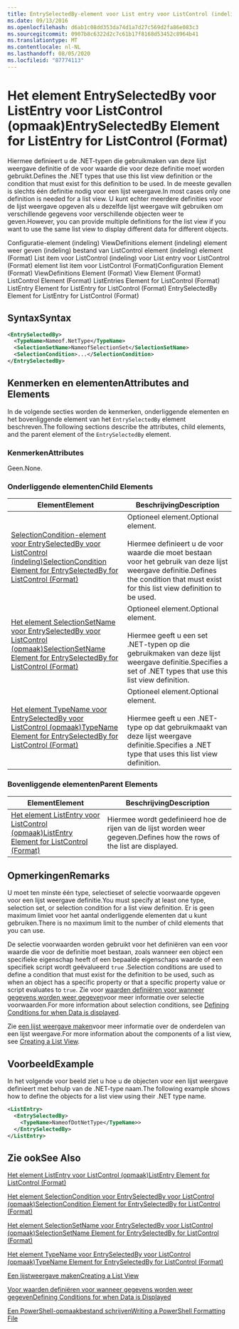 ```yaml
---
title: EntrySelectedBy-element voor List entry voor ListControl (indeling) | Microsoft Docs
ms.date: 09/13/2016
ms.openlocfilehash: d6ab1c08dd353da74d1a7d27c569d2fa86e083c3
ms.sourcegitcommit: 0907b8c6322d2c7c61b17f8168d53452c8964b41
ms.translationtype: MT
ms.contentlocale: nl-NL
ms.lasthandoff: 08/05/2020
ms.locfileid: "87774113"
---
```

# <a name="entryselectedby-element-for-listentry-for-listcontrol-format"></a><span data-ttu-id="4da05-102">Het element EntrySelectedBy voor ListEntry voor ListControl (opmaak)</span><span class="sxs-lookup"><span data-stu-id="4da05-102">EntrySelectedBy Element for ListEntry for ListControl (Format)</span></span>

<span data-ttu-id="4da05-103">Hiermee definieert u de .NET-typen die gebruikmaken van deze lijst weergave definitie of de voor waarde die voor deze definitie moet worden gebruikt.</span><span class="sxs-lookup"><span data-stu-id="4da05-103">Defines the .NET types that use this list view definition or the condition that must exist for this definition to be used.</span></span> <span data-ttu-id="4da05-104">In de meeste gevallen is slechts één definitie nodig voor een lijst weergave.</span><span class="sxs-lookup"><span data-stu-id="4da05-104">In most cases only one definition is needed for a list view.</span></span> <span data-ttu-id="4da05-105">U kunt echter meerdere definities voor de lijst weergave opgeven als u dezelfde lijst weergave wilt gebruiken om verschillende gegevens voor verschillende objecten weer te geven.</span><span class="sxs-lookup"><span data-stu-id="4da05-105">However, you can provide multiple definitions for the list view if you want to use the same list view to display different data for different objects.</span></span>

<span data-ttu-id="4da05-106">Configuratie-element (indeling) ViewDefinitions element (indeling) element weer geven (indeling) bestand van ListControl element (indeling) element (Format) List item voor ListControl (indeling) voor List entry voor ListControl (Format) element list item voor ListControl (Format)</span><span class="sxs-lookup"><span data-stu-id="4da05-106">Configuration Element (Format) ViewDefinitions Element (Format) View Element (Format) ListControl Element (Format) ListEntries Element for ListControl (Format) ListEntry Element for ListEntry for ListControl (Format) EntrySelectedBy Element for ListEntry for ListControl (Format)</span></span>

## <a name="syntax"></a><span data-ttu-id="4da05-107">Syntax</span><span class="sxs-lookup"><span data-stu-id="4da05-107">Syntax</span></span>

```xml
<EntrySelectedBy>
  <TypeName>Nameof.NetType</TypeName>
  <SelectionSetName>NameofSelectionSet</SelectionSetName>
  <SelectionCondition>...</SelectionCondition>
</EntrySelectedBy>
```

## <a name="attributes-and-elements"></a><span data-ttu-id="4da05-108">Kenmerken en elementen</span><span class="sxs-lookup"><span data-stu-id="4da05-108">Attributes and Elements</span></span>

<span data-ttu-id="4da05-109">In de volgende secties worden de kenmerken, onderliggende elementen en het bovenliggende element van het `EntrySelectedBy` element beschreven.</span><span class="sxs-lookup"><span data-stu-id="4da05-109">The following sections describe the attributes, child elements, and the parent element of the `EntrySelectedBy` element.</span></span>

### <a name="attributes"></a><span data-ttu-id="4da05-110">Kenmerken</span><span class="sxs-lookup"><span data-stu-id="4da05-110">Attributes</span></span>

<span data-ttu-id="4da05-111">Geen.</span><span class="sxs-lookup"><span data-stu-id="4da05-111">None.</span></span>

### <a name="child-elements"></a><span data-ttu-id="4da05-112">Onderliggende elementen</span><span class="sxs-lookup"><span data-stu-id="4da05-112">Child Elements</span></span>

|<span data-ttu-id="4da05-113">Element</span><span class="sxs-lookup"><span data-stu-id="4da05-113">Element</span></span>|<span data-ttu-id="4da05-114">Beschrijving</span><span class="sxs-lookup"><span data-stu-id="4da05-114">Description</span></span>|
|-------------|-----------------|
|[<span data-ttu-id="4da05-115">SelectionCondition-element voor EntrySelectedBy voor ListControl (indeling)</span><span class="sxs-lookup"><span data-stu-id="4da05-115">SelectionCondition Element for EntrySelectedBy for ListControl  (Format)</span></span>](./selectioncondition-element-for-entryselectedby-for-listcontrol-format.md)|<span data-ttu-id="4da05-116">Optioneel element.</span><span class="sxs-lookup"><span data-stu-id="4da05-116">Optional element.</span></span><br /><br /> <span data-ttu-id="4da05-117">Hiermee definieert u de voor waarde die moet bestaan voor het gebruik van deze lijst weergave definitie.</span><span class="sxs-lookup"><span data-stu-id="4da05-117">Defines the condition that must exist for this list view definition to be used.</span></span>|
|[<span data-ttu-id="4da05-118">Het element SelectionSetName voor EntrySelectedBy voor ListControl (opmaak)</span><span class="sxs-lookup"><span data-stu-id="4da05-118">SelectionSetName Element for EntrySelectedBy for ListControl (Format)</span></span>](./selectionsetname-element-for-entryselectedby-for-listcontrol-format.md)|<span data-ttu-id="4da05-119">Optioneel element.</span><span class="sxs-lookup"><span data-stu-id="4da05-119">Optional element.</span></span><br /><br /> <span data-ttu-id="4da05-120">Hiermee geeft u een set .NET-typen op die gebruikmaken van deze lijst weergave definitie.</span><span class="sxs-lookup"><span data-stu-id="4da05-120">Specifies a set of .NET types that use this list view definition.</span></span>|
|[<span data-ttu-id="4da05-121">Het element TypeName voor EntrySelectedBy voor ListControl (opmaak)</span><span class="sxs-lookup"><span data-stu-id="4da05-121">TypeName Element for EntrySelectedBy for ListControl (Format)</span></span>](./typename-element-for-entryselectedby-for-listcontrol-format.md)|<span data-ttu-id="4da05-122">Optioneel element.</span><span class="sxs-lookup"><span data-stu-id="4da05-122">Optional element.</span></span><br /><br /> <span data-ttu-id="4da05-123">Hiermee geeft u een .NET-type op dat gebruikmaakt van deze lijst weergave definitie.</span><span class="sxs-lookup"><span data-stu-id="4da05-123">Specifies a .NET type that uses this list view definition.</span></span>|

### <a name="parent-elements"></a><span data-ttu-id="4da05-124">Bovenliggende elementen</span><span class="sxs-lookup"><span data-stu-id="4da05-124">Parent Elements</span></span>

|<span data-ttu-id="4da05-125">Element</span><span class="sxs-lookup"><span data-stu-id="4da05-125">Element</span></span>|<span data-ttu-id="4da05-126">Beschrijving</span><span class="sxs-lookup"><span data-stu-id="4da05-126">Description</span></span>|
|-------------|-----------------|
|[<span data-ttu-id="4da05-127">Het element ListEntry voor ListControl (opmaak)</span><span class="sxs-lookup"><span data-stu-id="4da05-127">ListEntry Element for ListControl (Format)</span></span>](./listentry-element-for-listcontrol-format.md)|<span data-ttu-id="4da05-128">Hiermee wordt gedefinieerd hoe de rijen van de lijst worden weer gegeven.</span><span class="sxs-lookup"><span data-stu-id="4da05-128">Defines how the rows of the list are displayed.</span></span>|

## <a name="remarks"></a><span data-ttu-id="4da05-129">Opmerkingen</span><span class="sxs-lookup"><span data-stu-id="4da05-129">Remarks</span></span>

<span data-ttu-id="4da05-130">U moet ten minste één type, selectieset of selectie voorwaarde opgeven voor een lijst weergave definitie.</span><span class="sxs-lookup"><span data-stu-id="4da05-130">You must specify at least one type, selection set, or selection condition for a list view definition.</span></span> <span data-ttu-id="4da05-131">Er is geen maximum limiet voor het aantal onderliggende elementen dat u kunt gebruiken.</span><span class="sxs-lookup"><span data-stu-id="4da05-131">There is no maximum limit to the number of child elements that you can use.</span></span>

<span data-ttu-id="4da05-132">De selectie voorwaarden worden gebruikt voor het definiëren van een voor waarde die voor de definitie moet bestaan, zoals wanneer een object een specifieke eigenschap heeft of een bepaalde eigenschaps waarde of een specifiek script wordt geëvalueerd `true` .</span><span class="sxs-lookup"><span data-stu-id="4da05-132">Selection conditions are used to define a condition that must exist for the definition to be used, such as when an object has a specific property or that a specific property value or script evaluates to `true`.</span></span> <span data-ttu-id="4da05-133">Zie voor [waarden definiëren voor wanneer gegevens worden weer gegeven](./defining-conditions-for-displaying-data.md)voor meer informatie over selectie voorwaarden.</span><span class="sxs-lookup"><span data-stu-id="4da05-133">For more information about selection conditions, see [Defining Conditions for when Data is displayed](./defining-conditions-for-displaying-data.md).</span></span>

<span data-ttu-id="4da05-134">Zie [een lijst weergave maken](./creating-a-list-view.md)voor meer informatie over de onderdelen van een lijst weergave.</span><span class="sxs-lookup"><span data-stu-id="4da05-134">For more information about the components of a list view, see [Creating a List View](./creating-a-list-view.md).</span></span>

## <a name="example"></a><span data-ttu-id="4da05-135">Voorbeeld</span><span class="sxs-lookup"><span data-stu-id="4da05-135">Example</span></span>

<span data-ttu-id="4da05-136">In het volgende voor beeld ziet u hoe u de objecten voor een lijst weergave definieert met behulp van de .NET-type naam.</span><span class="sxs-lookup"><span data-stu-id="4da05-136">The following example shows how to define the objects for a list view using their .NET type name.</span></span>

```xml
<ListEntry>
  <EntrySelectedBy>
    <TypeName>NameofDotNetType</TypeName>>
  </EntrySelectedBy>
</ListEntry>
```

## <a name="see-also"></a><span data-ttu-id="4da05-137">Zie ook</span><span class="sxs-lookup"><span data-stu-id="4da05-137">See Also</span></span>

[<span data-ttu-id="4da05-138">Het element ListEntry voor ListControl (opmaak)</span><span class="sxs-lookup"><span data-stu-id="4da05-138">ListEntry Element for ListControl (Format)</span></span>](./listentry-element-for-listcontrol-format.md)

[<span data-ttu-id="4da05-139">Het element SelectionCondition voor EntrySelectedBy voor ListControl (opmaak)</span><span class="sxs-lookup"><span data-stu-id="4da05-139">SelectionCondition Element for EntrySelectedBy for ListControl (Format)</span></span>](./selectioncondition-element-for-entryselectedby-for-listcontrol-format.md)

[<span data-ttu-id="4da05-140">Het element SelectionSetName voor EntrySelectedBy voor ListControl (opmaak)</span><span class="sxs-lookup"><span data-stu-id="4da05-140">SelectionSetName Element for EntrySelectedBy for ListControl (Format)</span></span>](./selectionsetname-element-for-entryselectedby-for-listcontrol-format.md)

[<span data-ttu-id="4da05-141">Het element TypeName voor EntrySelectedBy voor ListControl (opmaak)</span><span class="sxs-lookup"><span data-stu-id="4da05-141">TypeName Element for EntrySelectedBy for ListControl (Format)</span></span>](./typename-element-for-entryselectedby-for-listcontrol-format.md)

[<span data-ttu-id="4da05-142">Een lijstweergave maken</span><span class="sxs-lookup"><span data-stu-id="4da05-142">Creating a List View</span></span>](./creating-a-list-view.md)

[<span data-ttu-id="4da05-143">Voor waarden definiëren voor wanneer gegevens worden weer gegeven</span><span class="sxs-lookup"><span data-stu-id="4da05-143">Defining Conditions for when Data is Displayed</span></span>](./defining-conditions-for-displaying-data.md)

[<span data-ttu-id="4da05-144">Een PowerShell-opmaakbestand schrijven</span><span class="sxs-lookup"><span data-stu-id="4da05-144">Writing a PowerShell Formatting File</span></span>](./writing-a-powershell-formatting-file.md)
